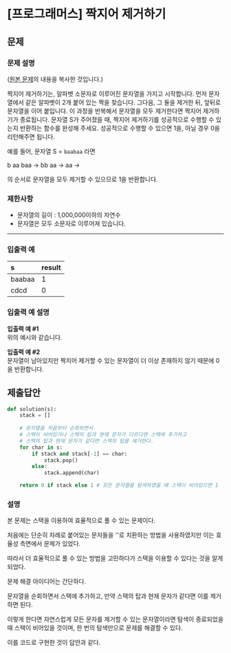 # [프로그래머스] 짝지어 제거하기
## 문제
### 문제 설명
([원본 문제](https://programmers.co.kr/learn/courses/30/lessons/12973)의 내용을 복사한 것입니다.)

짝지어 제거하기는, 알파벳 소문자로 이루어진 문자열을 가지고 시작합니다. 먼저 문자열에서 같은 알파벳이 2개 붙어 있는 짝을 찾습니다. 그다음, 그 둘을 제거한 뒤, 앞뒤로 문자열을 이어 붙입니다. 이 과정을 반복해서 문자열을 모두 제거한다면 짝지어 제거하기가 종료됩니다. 문자열 S가 주어졌을 때, 짝지어 제거하기를 성공적으로 수행할 수 있는지 반환하는 함수를 완성해 주세요. 성공적으로 수행할 수 있으면 1을, 아닐 경우 0을 리턴해주면 됩니다.

예를 들어, 문자열 S = `baabaa` 라면

b aa baa → bb aa → aa →

의 순서로 문자열을 모두 제거할 수 있으므로 1을 반환합니다.

### 제한사항
* 문자열의 길이 : 1,000,000이하의 자연수
* 문자열은 모두 소문자로 이루어져 있습니다.

___

### 입출력 예
|s|result|
|:---|:---|
|baabaa|1|
|cdcd|0|

### 입출력 예 설명
**입출력 예 #1**  
위의 예시와 같습니다.

**입출력 예 #2**  
문자열이 남아있지만 짝지어 제거할 수 있는 문자열이 더 이상 존재하지 않기 때문에 0을 반환합니다.

## 제출답안
```python
def solution(s):
    stack = []
    
    # 문자열을 처음부터 순회하면서
    # 스택이 비어있거나 스택의 탑과 현재 문자가 다르다면 스택에 추가하고
    # 스택의 탑과 현재 문자가 같다면 스택의 탑을 제거한다.
    for char in s:
        if stack and stack[-1] == char:
            stack.pop()
        else:
            stack.append(char)

    return 0 if stack else 1 # 모든 문자열을 탐색하였을 때 스택이 비어있으면 1
```

### 설명
본 문제는 스택을 이용하여 효율적으로 풀 수 있는 문제이다.

처음에는 단순히 차례로 붙어있는 문자들을 ''로 치환하는 방법을 사용하였지만 이는 효율성 측면에서 문제가 있었다.

따라서 더 효율적으로 풀 수 있는 방법을 고민하다가 스택을 이용할 수 있다는 것을 알게 되었다.

문제 해결 아이디어는 간단하다.

문자열을 순회하면서 스택에 추가하고, 만약 스택의 탑과 현재 문자가 같다면 이를 제거하면 된다.

이렇게 한다면 자연스럽게 모든 문자를 제거할 수 있는 문자열이라면 탐색이 종료되었을 때 스택이 비어있을 것이며, 한 번의 탐색만으로 문제를 해결할 수 있다.

이를 코드로 구현한 것이 답안과 같다.
